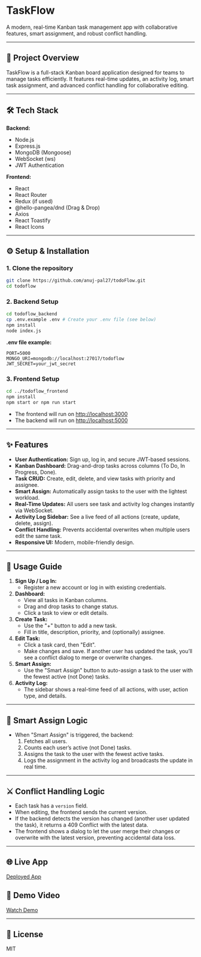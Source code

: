 # TaskFlow

A modern, real-time Kanban task management app with collaborative features, smart assignment, and robust conflict handling.

---

## 🚀 Project Overview
TaskFlow is a full-stack Kanban board application designed for teams to manage tasks efficiently. It features real-time updates, an activity log, smart task assignment, and advanced conflict handling for collaborative editing.

---

## 🛠️ Tech Stack

**Backend:**
- Node.js
- Express.js
- MongoDB (Mongoose)
- WebSocket (ws)
- JWT Authentication

**Frontend:**
- React
- React Router
- Redux (if used)
- @hello-pangea/dnd (Drag & Drop)
- Axios
- React Toastify
- React Icons

---

## ⚙️ Setup & Installation

### 1. Clone the repository
```bash
git clone https://github.com/anuj-pal27/todoFlow.git
cd todoflow
```

### 2. Backend Setup
```bash
cd todoflow_backend
cp .env.example .env # Create your .env file (see below)
npm install
node index.js
```

**.env file example:**
```
PORT=5000
MONGO_URI=mongodb://localhost:27017/todoflow
JWT_SECRET=your_jwt_secret
```

### 3. Frontend Setup
```bash
cd ../todoflow_frontend
npm install
npm start or npm run start
```

- The frontend will run on [http://localhost:3000](http://localhost:3000)
- The backend will run on [http://localhost:5000](http://localhost:5000)

---

## ✨ Features
- **User Authentication:** Sign up, log in, and secure JWT-based sessions.
- **Kanban Dashboard:** Drag-and-drop tasks across columns (To Do, In Progress, Done).
- **Task CRUD:** Create, edit, delete, and view tasks with priority and assignee.
- **Smart Assign:** Automatically assign tasks to the user with the lightest workload.
- **Real-Time Updates:** All users see task and activity log changes instantly via WebSocket.
- **Activity Log Sidebar:** See a live feed of all actions (create, update, delete, assign).
- **Conflict Handling:** Prevents accidental overwrites when multiple users edit the same task.
- **Responsive UI:** Modern, mobile-friendly design.

---

## 📝 Usage Guide
1. **Sign Up / Log In:**
   - Register a new account or log in with existing credentials.
2. **Dashboard:**
   - View all tasks in Kanban columns.
   - Drag and drop tasks to change status.
   - Click a task to view or edit details.
3. **Create Task:**
   - Use the "+" button to add a new task.
   - Fill in title, description, priority, and (optionally) assignee.
4. **Edit Task:**
   - Click a task card, then "Edit".
   - Make changes and save. If another user has updated the task, you’ll see a conflict dialog to merge or overwrite changes.
5. **Smart Assign:**
   - Use the "Smart Assign" button to auto-assign a task to the user with the fewest active (not Done) tasks.
6. **Activity Log:**
   - The sidebar shows a real-time feed of all actions, with user, action type, and details.

---

## 🤖 Smart Assign Logic
- When "Smart Assign" is triggered, the backend:
  1. Fetches all users.
  2. Counts each user’s active (not Done) tasks.
  3. Assigns the task to the user with the fewest active tasks.
  4. Logs the assignment in the activity log and broadcasts the update in real time.

---

## ⚔️ Conflict Handling Logic
- Each task has a `version` field.
- When editing, the frontend sends the current version.
- If the backend detects the version has changed (another user updated the task), it returns a 409 Conflict with the latest data.
- The frontend shows a dialog to let the user merge their changes or overwrite with the latest version, preventing accidental data loss.

---

## 🌐 Live App
[Deployed App](#) <!-- Replace # with your live app URL -->

## 🎥 Demo Video
[Watch Demo](#) <!-- Replace # with your demo video link -->

---

## 📄 License
MIT 